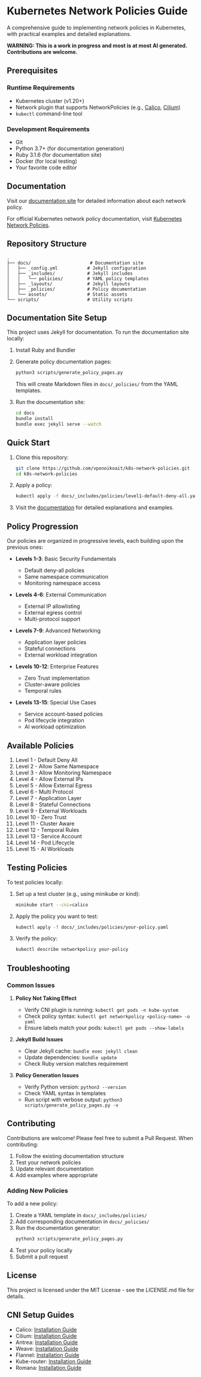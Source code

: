 # Kubernetes Network Policies Guide

A comprehensive guide to implementing network policies in Kubernetes, with practical examples and detailed explanations.

**WARNING: This is a work in progress and most is at most AI generated. Contributions are welcome.**

## Prerequisites

### Runtime Requirements
- Kubernetes cluster (v1.20+)
- Network plugin that supports NetworkPolicies (e.g., [Calico](https://github.com/projectcalico/calico), [Cilium](https://github.com/cilium/cilium))
- `kubectl` command-line tool

### Development Requirements
- Git
- Python 3.7+ (for documentation generation)
- Ruby 3.1.6 (for documentation site)
- Docker (for local testing)
- Your favorite code editor 

## Documentation

Visit our [documentation site](https://vponoikoait.github.io/k8s-network-policies) for detailed information about each network policy.

For official Kubernetes network policy documentation, visit [Kubernetes Network Policies](https://kubernetes.io/docs/concepts/services-networking/network-policies/).

## Repository Structure

```
.
├── docs/                      # Documentation site
│   ├── _config.yml           # Jekyll configuration
│   ├── _includes/            # Jekyll includes
│   │   └── policies/         # YAML policy templates
│   ├── _layouts/             # Jekyll layouts
│   ├── _policies/            # Policy documentation
│   └── assets/               # Static assets
└── scripts/                  # Utility scripts
```

## Documentation Site Setup

This project uses Jekyll for documentation. To run the documentation site locally:

1. Install Ruby and Bundler
2. Generate policy documentation pages:
   ```bash
   python3 scripts/generate_policy_pages.py
   ```
   This will create Markdown files in `docs/_policies/` from the YAML templates.

3. Run the documentation site:
   ```bash
   cd docs
   bundle install
   bundle exec jekyll serve --watch
   ```

## Quick Start

1. Clone this repository:
   ```bash
   git clone https://github.com/vponoikoait/k8s-network-policies.git
   cd k8s-network-policies
   ```

2. Apply a policy:
   ```bash
   kubectl apply -f docs/_includes/policies/level1-default-deny-all.yaml
   ```

3. Visit the [documentation](https://vponoikoait.github.io/k8s-network-policies) for detailed explanations and examples.

## Policy Progression

Our policies are organized in progressive levels, each building upon the previous ones:

- **Levels 1-3**: Basic Security Fundamentals
  - Default deny-all policies
  - Same namespace communication
  - Monitoring namespace access

- **Levels 4-6**: External Communication
  - External IP allowlisting
  - External egress control
  - Multi-protocol support

- **Levels 7-9**: Advanced Networking
  - Application layer policies
  - Stateful connections
  - External workload integration

- **Levels 10-12**: Enterprise Features
  - Zero Trust implementation
  - Cluster-aware policies
  - Temporal rules

- **Levels 13-15**: Special Use Cases
  - Service account-based policies
  - Pod lifecycle integration
  - AI workload optimization

## Available Policies

1. Level 1 - Default Deny All
2. Level 2 - Allow Same Namespace
3. Level 3 - Allow Monitoring Namespace
4. Level 4 - Allow External IPs
5. Level 5 - Allow External Egress
6. Level 6 - Multi Protocol
7. Level 7 - Application Layer
8. Level 8 - Stateful Connections
9. Level 9 - External Workloads
10. Level 10 - Zero Trust
11. Level 11 - Cluster Aware
12. Level 12 - Temporal Rules
13. Level 13 - Service Account
14. Level 14 - Pod Lifecycle
15. Level 15 - AI Workloads

## Testing Policies

To test policies locally:

1. Set up a test cluster (e.g., using minikube or kind):
   ```bash
   minikube start --cni=calico
   ```

2. Apply the policy you want to test:
   ```bash
   kubectl apply -f docs/_includes/policies/your-policy.yaml
   ```

3. Verify the policy:
   ```bash
   kubectl describe networkpolicy your-policy
   ```

## Troubleshooting

### Common Issues

1. **Policy Not Taking Effect**
   - Verify CNI plugin is running: `kubectl get pods -n kube-system`
   - Check policy syntax: `kubectl get networkpolicy <policy-name> -o yaml`
   - Ensure labels match your pods: `kubectl get pods --show-labels`

2. **Jekyll Build Issues**
   - Clear Jekyll cache: `bundle exec jekyll clean`
   - Update dependencies: `bundle update`
   - Check Ruby version matches requirement

3. **Policy Generation Issues**
   - Verify Python version: `python3 --version`
   - Check YAML syntax in templates
   - Run script with verbose output: `python3 scripts/generate_policy_pages.py -v`

## Contributing

Contributions are welcome! Please feel free to submit a Pull Request. When contributing:

1. Follow the existing documentation structure
2. Test your network policies
3. Update relevant documentation
4. Add examples where appropriate

### Adding New Policies

To add a new policy:

1. Create a YAML template in `docs/_includes/policies/`
2. Add corresponding documentation in `docs/_policies/`
3. Run the documentation generator:
   ```bash
   python3 scripts/generate_policy_pages.py
   ```
4. Test your policy locally
5. Submit a pull request

## License

This project is licensed under the MIT License - see the LICENSE.md file for details.

## CNI Setup Guides
- Calico: [Installation Guide](https://docs.tigera.io/calico/latest/getting-started/kubernetes/quickstart)
- Cilium: [Installation Guide](https://docs.cilium.io/en/stable/gettingstarted/k8s-install-default/)
- Antrea: [Installation Guide](https://antrea.io/docs/main/docs/getting-started/)
- Weave: [Installation Guide](https://www.weave.works/docs/net-next/latest/kubernetes/kube-addon/)
- Flannel: [Installation Guide](https://github.com/flannel-io/flannel)
- Kube-router: [Installation Guide](https://github.com/cloudnativelabs/kube-router)
- Romana: [Installation Guide](https://github.com/romana/romana)